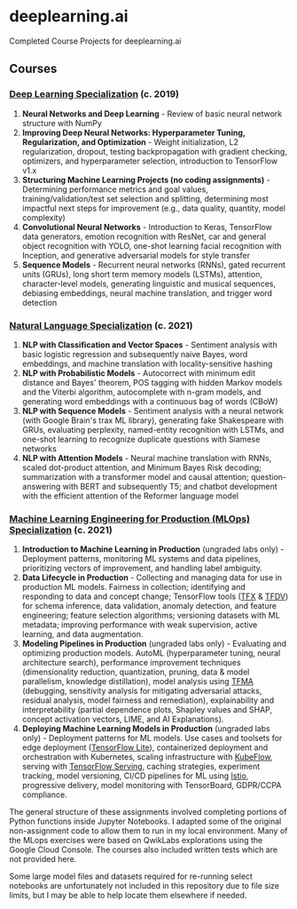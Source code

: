 # deeplearning.ai
Completed Course Projects for deeplearning.ai

## Courses
### [Deep Learning Specialization](https://www.deeplearning.ai/program/deep-learning-specialization/) (c. 2019)
1. **Neural Networks and Deep Learning** - Review of basic neural network structure with NumPy
2. **Improving Deep Neural Networks: Hyperparameter Tuning, Regularization, and Optimization** - Weight initialization, L2 regularization, dropout, testing backpropagation with gradient checking, optimizers, and hyperparameter selection, introduction to TensorFlow v1.x
3. **Structuring Machine Learning Projects (no coding assignments)** - Determining performance metrics and goal values, training/validation/test set selection and splitting, determining most impactful next steps for improvement (e.g., data quality, quantity, model complexity)
4. **Convolutional Neural Networks** - Introduction to Keras, TensorFlow data generators, emotion recognition with ResNet, car and general object recognition with YOLO, one-shot learning facial recognition with Inception, and generative adversarial models for style transfer
5. **Sequence Models** - Recurrent neural networks (RNNs), gated recurrent units (GRUs), long short term memory models (LSTMs), attention, character-level models, generating linguistic and musical sequences, debiasing embeddings, neural machine translation, and trigger word detection

### [Natural Language Specialization](https://www.deeplearning.ai/program/natural-language-processing-specialization/) (c. 2021)
1. **NLP with Classification and Vector Spaces** - Sentiment analysis with basic logistic regression and subsequently naive Bayes, word embeddings, and machine translation with locality-sensitive hashing
2. **NLP with Probabilistic Models** - Autocorrect with minimum edit distance and Bayes' theorem, POS tagging with hidden Markov models and the Viterbi algorithm, autocomplete with n-gram models, and generating word embeddings with a continuous bag of words (CBoW)
3. **NLP with Sequence Models** - Sentiment analysis with a neural network (with Google Brain's trax ML library), generating fake Shakespeare with GRUs, evaluating perplexity, named-entity recognition with LSTMs, and one-shot learning to recognize duplicate questions with Siamese networks
4. **NLP with Attention Models** - Neural machine translation with RNNs, scaled dot-product attention, and Minimum Bayes Risk decoding; summarization with a transformer model and causal attention; question-answering with BERT and subsequently T5; and chatbot development with the efficient attention of the Reformer language model

### [Machine Learning Engineering for Production (MLOps) Specialization](https://www.deeplearning.ai/program/machine-learning-engineering-for-production-mlops/) (c. 2021)
1. **Introduction to Machine Learning in Production** (ungraded labs only) - Deployment patterns, monitoring ML systems and data pipelines, prioritizing vectors of improvement, and handling label ambiguity.
2. **Data Lifecycle in Production** - Collecting and managing data for use in production ML models. Fairness in collection; identifying and responding to data and concept change; TensorFlow tools ([TFX](https://www.tensorflow.org/tfx) & [TFDV](https://www.tensorflow.org/tfx/data_validation/get_started)) for schema inference, data validation, anomaly detection, and feature engineering; feature selection algorithms; versioning datasets with ML metadata; improving performance with weak supervision, active learning, and data augmentation.
3. **Modeling Pipelines in Production** (ungraded labs only) - Evaluating and optimizing production models. AutoML (hyperparameter tuning, neural architecture search), performance improvement techniques (dimensionality reduction, quantization, pruning, data & model parallelism, knowledge distillation), model analysis using [TFMA](https://www.tensorflow.org/tfx/model_analysis/get_started) (debugging, sensitivity analysis for mitigating adversarial attacks, residual analysis, model fairness and remediation), explainability and interpretability (partial dependence plots, Shapley values and SHAP, concept activation vectors, LIME, and AI Explanations).
4. **Deploying Machine Learning Models in Production** (ungraded labs only) - Deployment patterns for ML models. Use cases and toolsets for edge deployment ([TensorFlow Lite](https://www.tensorflow.org/lite)), containerized deployment and orchestration with Kubernetes, scaling infrastructure with [KubeFlow](https://www.kubeflow.org/), serving with [TensorFlow Serving](https://www.tensorflow.org/tfx/guide/serving), caching strategies, experiment tracking, model versioning, CI/CD pipelines for ML using [Istio](https://istio.io/), progressive delivery, model monitoring with TensorBoard, GDPR/CCPA compliance.

The general structure of these assignments involved completing portions of Python functions inside Jupyter Notebooks. I adapted some of the original non-assignment code to allow them to run in my local environment. Many of the MLops exercises were based on QwikLabs explorations using the Google Cloud Console. The courses also included written tests which are not provided here.

Some large model files and datasets required for re-running select notebooks are unfortunately not included in this repository due to file size limits, but I may be able to help locate them elsewhere if needed.
